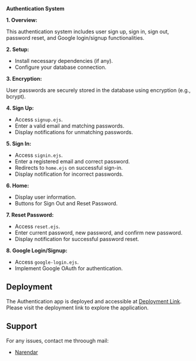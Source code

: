 **Authentication System**

**1. Overview:**

This authentication system includes user sign up, sign in, sign out, password reset, and Google login/signup functionalities.

**2. Setup:**

- Install necessary dependencies (if any).
- Configure your database connection.

**3. Encryption:**

User passwords are securely stored in the database using encryption (e.g., bcrypt).

**4. Sign Up:**

- Access `signup.ejs`.
- Enter a valid email and matching passwords.
- Display notifications for unmatching passwords.

**5. Sign In:**

- Access `signin.ejs`.
- Enter a registered email and correct password.
- Redirects to `home.ejs` on successful sign-in.
- Display notification for incorrect passwords.

**6. Home:**

- Display user information.
- Buttons for Sign Out and Reset Password.

**7. Reset Password:**

- Access `reset.ejs`.
- Enter current password, new password, and confirm new password.
- Display notification for successful password reset.

**8. Google Login/Signup:**

- Access `google-login.ejs`.
- Implement Google OAuth for authentication.

## Deployment

The Authentication app is deployed and accessible at [Deployment Link](https://placememt.onrender.com/). Please visit the deployment link to explore the application.

## Support

For any issues, contact me throough mail:

- [Narendar](mailto:narendarreddypaindla@gmail.com)
